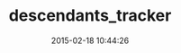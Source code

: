 ---
layout: post
title:  "descendants_tracker"
repo:   "dkubb/descendants_tracker"
date:   2015-02-18 10:44:26
gemurl: https://github.com/dkubb/descendants_tracker
---